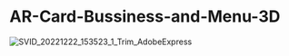 # AR-Card-Bussiness-and-Menu-3D


![SVID_20221222_153523_1_Trim_AdobeExpress](https://user-images.githubusercontent.com/79119095/209164497-1631b5ea-14e8-415a-920c-af1411f7962e.gif)
